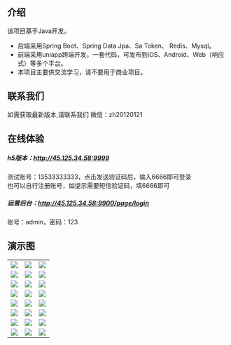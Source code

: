 ## 介绍

该项目基于Java开发。 

* 后端采用Spring Boot、Spring Data Jpa、Sa Token、 Redis、Mysql。
* 前端采用uniapp跨端开发，一套代码，可发布到iOS、Android、Web（响应式）等多个平台。
* 本项目主要供交流学习，请不要用于商业项目。

## 联系我们
如需获取最新版本,请联系我们 微信：zh20120121

## 在线体验
  
##### h5版本：http://45.125.34.58:9999
测试账号：13533333333，点击发送验证码后，输入6666即可登录  
也可以自行注册账号，如提示需要短信验证码，填6666即可

##### 运营后台：http://45.125.34.58:9900/page/login
账号：admin，密码：123 


## 演示图
<table>
    <tr>
        <td><img src="https://github.com/muyu8848/nft/blob/main/img/1.jpg"/></td>
        <td><img src="https://github.com/muyu8848/nft/blob/main/img/2.jpg"/></td>
	<td><img src="https://github.com/muyu8848/nft/blob/main/img/3.jpg"/></td>
    </tr>
<tr>
        <td><img src="https://github.com/muyu8848/nft/blob/main/img/4.jpg"/></td>
        <td><img src="https://github.com/muyu8848/nft/blob/main/img/5.jpg"/></td>
	<td><img src="https://github.com/muyu8848/nft/blob/main/img/6.jpg"/></td>
    </tr>
<tr>
        <td><img src="https://github.com/muyu8848/nft/blob/main/img/7.jpg"/></td>
        <td><img src="https://github.com/muyu8848/nft/blob/main/img/8.jpg"/></td>
	<td><img src="https://github.com/muyu8848/nft/blob/main/img/9.jpg"/></td>
    </tr>
<tr>
        <td><img src="https://github.com/muyu8848/nft/blob/main/img/10.jpg"/></td>
        <td><img src="https://github.com/muyu8848/nft/blob/main/img/11.jpg"/></td>
	<td><img src="https://github.com/muyu8848/nft/blob/main/img/12.jpg"/></td>
    </tr>
    <tr>
        <td><img src="https://github.com/muyu8848/nft/blob/main/img/13.jpg"/></td>
        <td><img src="https://github.com/muyu8848/nft/blob/main/img/14.jpg"/></td>
	<td><img src="https://github.com/muyu8848/nft/blob/main/img/15.jpg"/></td>
    </tr>
    <tr>
        <td><img src="https://github.com/muyu8848/nft/blob/main/img/16.jpg"/></td>
        <td><img src="https://github.com/muyu8848/nft/blob/main/img/17.jpg"/></td>
	<td><img src="https://github.com/muyu8848/nft/blob/main/img/18.jpg"/></td>
    </tr>
    <tr>
        <td><img src="https://github.com/muyu8848/nft/blob/main/img/19.jpg"/></td>
        <td><img src="https://github.com/muyu8848/nft/blob/main/img/20.jpg"/></td>
	<td><img src="https://github.com/muyu8848/nft/blob/main/img/21.jpg"/></td>
    </tr>  
    <tr>
        <td><img src="https://github.com/muyu8848/nft/blob/main/img/22.jpg"/></td>
        <td><img src="https://github.com/muyu8848/nft/blob/main/img/23.jpg"/></td>
	<td><img src="https://github.com/muyu8848/nft/blob/main/img/24.jpg"/></td>
    </tr>  
</table>


